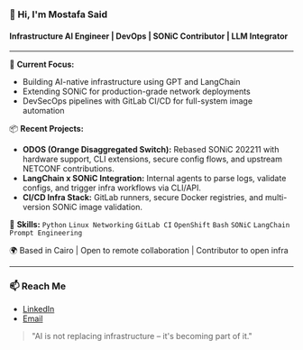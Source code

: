 ### 👋 Hi, I'm Mostafa Said
#### Infrastructure AI Engineer | DevOps | SONiC Contributor | LLM Integrator

---

🚧 **Current Focus:**
- Building AI-native infrastructure using GPT and LangChain
- Extending SONiC for production-grade network deployments
- DevSecOps pipelines with GitLab CI/CD for full-system image automation

📦 **Recent Projects:**
- **ODOS (Orange Disaggregated Switch):** Rebased SONiC 202211 with hardware support, CLI extensions, secure config flows, and upstream NETCONF contributions.
- **LangChain x SONiC Integration:** Internal agents to parse logs, validate configs, and trigger infra workflows via CLI/API.
- **CI/CD Infra Stack:** GitLab runners, secure Docker registries, and multi-version SONiC image validation.

🔗 **Skills:** `Python` `Linux Networking` `GitLab CI` `OpenShift` `Bash` `SONiC` `LangChain` `Prompt Engineering`

🌍 Based in Cairo | Open to remote collaboration | Contributor to open infra

---

### 📫 Reach Me
- [LinkedIn](https://linkedin.com/in/mostafa-said-68937127)
- [Email](mailto:mostafa.m.said@proton.me)

> "AI is not replacing infrastructure – it's becoming part of it."
